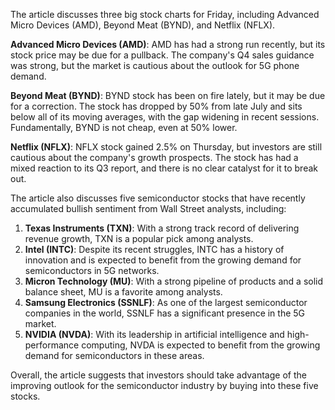The article discusses three big stock charts for Friday, including Advanced Micro Devices (AMD), Beyond Meat (BYND), and Netflix (NFLX).

**Advanced Micro Devices (AMD)**: AMD has had a strong run recently, but its stock price may be due for a pullback. The company's Q4 sales guidance was strong, but the market is cautious about the outlook for 5G phone demand.

**Beyond Meat (BYND)**: BYND stock has been on fire lately, but it may be due for a correction. The stock has dropped by 50% from late July and sits below all of its moving averages, with the gap widening in recent sessions. Fundamentally, BYND is not cheap, even at 50% lower.

**Netflix (NFLX)**: NFLX stock gained 2.5% on Thursday, but investors are still cautious about the company's growth prospects. The stock has had a mixed reaction to its Q3 report, and there is no clear catalyst for it to break out.

The article also discusses five semiconductor stocks that have recently accumulated bullish sentiment from Wall Street analysts, including:

1. **Texas Instruments (TXN)**: With a strong track record of delivering revenue growth, TXN is a popular pick among analysts.
2. **Intel (INTC)**: Despite its recent struggles, INTC has a history of innovation and is expected to benefit from the growing demand for semiconductors in 5G networks.
3. **Micron Technology (MU)**: With a strong pipeline of products and a solid balance sheet, MU is a favorite among analysts.
4. **Samsung Electronics (SSNLF)**: As one of the largest semiconductor companies in the world, SSNLF has a significant presence in the 5G market.
5. **NVIDIA (NVDA)**: With its leadership in artificial intelligence and high-performance computing, NVDA is expected to benefit from the growing demand for semiconductors in these areas.

Overall, the article suggests that investors should take advantage of the improving outlook for the semiconductor industry by buying into these five stocks.